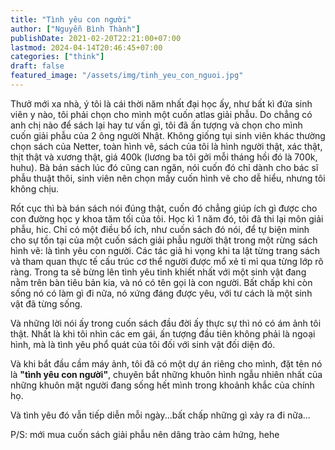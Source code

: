```yaml
---
title: "Tình yêu con người"
author: ["Nguyễn Bình Thành"]
publishDate: 2021-02-20T22:21:00+07:00
lastmod: 2024-04-14T20:46:45+07:00
categories: ["think"]
draft: false
featured_image: "/assets/img/tinh_yeu_con_nguoi.jpg"
---
```


Thưở mới xa nhà, ý tôi là cái thời năm nhất đại học ấy, như bất kì đứa
sinh viên y nào, tôi phải chọn cho mình một cuốn atlas giải phẫu. Do
chẳng có anh chị nào để sách lại hay tư vấn gì, tôi đã ấn tượng và chọn
cho mình cuốn giải phẫu của 2 ông người Nhật. Không giống tụi sinh viên
khác thường chọn sách của Netter, toàn hình vẽ, sách của tôi là hình
người thật, xác thật, thịt thật và xương thật, giá 400k (lương ba tôi
gởi mỗi tháng hồi đó là 700k, huhu). Bà bán sách lúc đó cũng can ngăn,
nói cuốn đó chỉ dành cho bác sĩ phẫu thuật thôi, sinh viên nên chọn mấy
cuốn hình vẽ cho dễ hiểu, nhưng tôi không chịu.

Rốt cục thì bà bán sách nói đúng thật, cuốn đó chẳng giúp ích gì được
cho con đường học y khoa tăm tối của tôi. Học kì 1 năm đó, tôi đã thi
lại môn giải phẫu, hic. Chỉ có một điều bổ ích, như cuốn sách đó nói, để
tự biện minh cho sự tồn tại của một cuốn sách giải phẫu người thật trong
một rừng sách hình vẽ: là tình yêu con người. Các tác giả hi vọng khi ta
lật từng trang sách và tham quan thực tế cấu trúc cơ thể người được mổ
xẻ tỉ mỉ qua từng lớp rõ ràng. Trong ta sẽ bừng lên tình yêu tinh khiết
nhất với một sinh vật đang nằm trên bàn tiêu bản kia, và nó có tên gọi
là con người. Bất chấp khi còn sống nó có làm gì đi nữa, nó xứng đáng
được yêu, với tư cách là một sinh vật đã từng sống.

Và những lời nói ấy trong cuốn sách đầu đời ấy thực sự thì nó có ám ảnh
tôi thật. Nhất là khi tôi nhìn các em gái, ấn tượng đầu tiên không phải
là ngoại hình, mà là tình yêu phổ quát của tôi đối với sinh vật đối diện
đó.

Và khi bắt đầu cầm máy ảnh, tôi đã có một dự án riêng cho mình, đặt tên
nó là **"tình yêu con người"**, chuyên bắt những khuôn hình ngẫu nhiên
nhất của những khuôn mặt người đang sống hết mình trong khoảnh khắc của
chính họ.

Và tình yêu đó vẫn tiếp diễn mỗi ngày...bất chấp những gì xảy ra đi
nữa...

P/S: mới mua cuốn sách giải phẫu nên dâng trào cảm hứng, hehe
